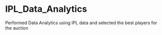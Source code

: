 # IPL_Data_Analytics
Performed Data Analytics using IPL data and selected the best players for the auction
